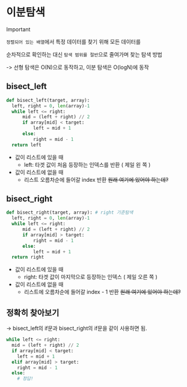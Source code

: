 # 이분탐색

> [!important]
>
> `정렬되어 있는 배열`에서 특정 데이터를 찾기 위해 모든 데이터를
>
> 순차적으로 확인하는 대신 `탐색 범위를 절반`으로 줄여가며 찾는 탐색 방법

-> 선형 탐색은 O(N)으로 동작하고, 이분 탐색은 O(logN)에 동작

## bisect_left

```python
def bisect_left(target, array):
  left, right = 0, len(array)-1
  while left <= right:
      mid = (left + right) // 2
      if array[mid] < target:
          left = mid + 1
      else:
          right = mid - 1
  return left
```

- 값이 리스트에 있을 때
  - left: 타겟 값이 처음 등장하는 인덱스를 반환 ( 제일 왼 쪽 )
- 값이 리스트에 없을 때
  - 리스트 오름차순에 들어갈 index 반환 ~~원래 여기에 있어야 하는데?~~

## bisect_right

```python
def bisect_right(target, array): # right 기준탐색
  left, right = 0, len(array)-1
  while left <= right:
      mid = (left + right) // 2
      if array[mid] > target:
          right = mid - 1
      else:
          left = mid + 1
  return right
```

- 값이 리스트에 있을 때
  - right: 타겟 값이 마지막으로 등장하는 인덱스 ( 제일 오른 쪽 )
- 값이 리스트에 없을 때
  - 리스트에 오름차순에 들어갈 index - 1 반환 ~~원래 여기에 있어야 하는데?~~

## 정확히 찾아보기

-> bisect_left의 if문과 bisect_right의 if문을 같이 사용하면 됨.

```python
while left <= right:
  mid = (left + right) // 2
  if array[mid] < target:
    left = mid + 1
  elif array[mid] > target:
    right = mid - 1
  else:
    # 정답!
```
